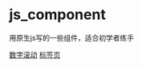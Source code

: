 # js_component
用原生js写的一些组件，适合初学者练手

[数字滚动](https://codeep2.github.io/js_component/roll_num/)
[标签页](https://codeep2.github.io/js_component/tab_bar/)
